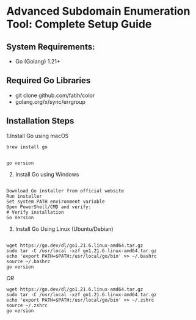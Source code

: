 # **Advanced Subdomain Enumeration Tool: Complete Setup Guide**

## System Requirements:

- Go (Golang) 1.21+



## Required Go Libraries

- git clone github.com/fatih/color
- golang.org/x/sync/errgroup

## Installation Steps

1.Install Go using macOS





``` # Using Homebrew
brew install go


go version
```

2. Install Go using Windows
``` 

Download Go installer from official website
Run installer
Set system PATH environment variable
Open PowerShell/CMD and verify:
# Verify installation
Go Version

```

3. Install Go Using Linux (Ubuntu/Debian)

```

wget https://go.dev/dl/go1.21.6.linux-amd64.tar.gz
sudo tar -C /usr/local -xzf go1.21.6.linux-amd64.tar.gz
echo 'export PATH=$PATH:/usr/local/go/bin' >> ~/.bashrc
source ~/.bashrc
go version

```

*OR*
```
wget https://go.dev/dl/go1.21.6.linux-amd64.tar.gz
sudo tar -C /usr/local -xzf go1.21.6.linux-amd64.tar.gz
echo 'export PATH=$PATH:/usr/local/go/bin' >> ~/.zshrc
source ~/.zshrc
go version

```











